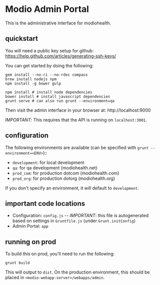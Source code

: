 # Modio Admin Portal

This is the administrative interface for modiohealth.

## quickstart

You will need a public key setup for github: https://help.github.com/articles/generating-ssh-keys/

You can get started by doing the following:

    gem install --no-ri --no-rdoc compass
    brew install nodejs npm
    npm install -g bower gulp

    npm install # install node dependencies
    bower install # install javascript dependencies
    grunt serve # can also run grunt --environment=qa

Then visit the admin interface in your browser at: http://localhost:9000

*IMPORTANT*: This requires that the API is running on `localhost:3001`.

## configuration

The following environments are available (can be specified with `grunt --environment=<ENV>`)::

- `development`: for local development
- `qa`: for qa development (modiohealth.net)
- `prod_com`: for production dotcom (modiohealth.com)
- `prod_org`: for production dotorg (modiohealth.org)

If you don't specify an environment, it will default to `development`.

## important code locations

- Configuration: `config.js` -- *IMPORTANT*: this file is autogenerated based on settings in `Gruntfile.js` (under `Grunt.initConfig`)
- Admin Portal: `app`

## running on prod

To build this on prod, you'll need to run the following:

    grunt build

This will output to `dist`.  On the production environment, this should be placed in `<modio-webapp-server>/webapps/admin`.
